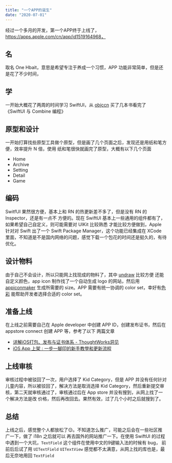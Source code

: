 ```yaml
---
title: "一个APP的诞生"
date: "2020-07-01"
---
```


经过一个多月的开发，第一个APP终于上线了，https://apps.apple.com/cn/app/id1519164968，

## 名
取名 One Hbait，意思是希望专注于养成一个习惯，APP 功能非常简单，但是还是花了不少时间，

## 学
一开始大概花了两周的时间学习 SwiftUI，从 [objccn](https://objccn.io/) 买了几本书看完了
《SwiftUI 与 Combine 编程》


## 原型和设计
一开始打算找些原型工具做个原型，但是画了几个页面之后，发现还是用纸和笔方便，效率提升 N 倍，使用
纸和笔很快就画完了原型，大概有以下几个页面

- Home
- Archive
- Setting
- Detail
- Game

## 编码
SwitfUI 果然很方便，基本上和 RN 的热更新差不多了，但是没有 RN 的 Inspector，还是有一点不
方便的。现在 SwiftUI 基本上一些通用的组件都有了，如果希望自己自定义，则可能需要对 UIKit 比较熟悉
才能比较方便做到，Apple 针对对 Swift 出了一个 Swift Package Manager，这个功能已经集成在 XCode
里面，不知道是不是国内网络的问题，感觉下载一个包花的时间还是挺久的，有待优化。

## 设计物料
由于自己不会设计，所以只能网上找现成的物料了，其中 [undraw](https://undraw.co/illustrations) 比较方便
还能自定义颜色，app icon 制作找了一个自动生成 logo 的网站，然后用 [appiconmaker](https://appiconmaker.co/)
生成所需要的 size。APP 需要有统一协调的 color set，幸好有[色彩](https://apps.apple.com/cn/app/id1439521846)
能帮助开发者选择合适的 color set。


## 准备上线
在上线之前需要自己在 Apple developer 中创建 APP ID，创建发布证书，然后在 appstore connect 创建 APP 等，参考了以下
两篇文章

- [详解iOS打包、发布与证书体系 - ThoughtWorks洞见](https://insights.thoughtworks.cn/ios-package-release/)
- [iOS App 上架 : 一步一腳印的新手教學和更新流程](https://www.appcoda.com.tw/ios-app-submission/)

## 上线审核
审核过程中被驳回了一次，用户选择了 Kid Category，但是 APP 并没有任何针对儿童内容，所以被驳回了，解决方法是取消选择
Kid Category，然后重新提交审核，第二天就审核通过了，审核通过后在 App store 并没有搜到，从网上找了一个解决方法是改
价格，然后再改回去。果然有效，过了几个小时之后就搜到了。

## 总结
上线之后，感觉整个人都放松了😌。不知道怎么推广，可能之后会在一些社区推广一下，做了 i18n 之后就可以
再去国外的网站推广一下。在使用 SwiftUI 的过程中遇到一个大坑，`TextField` 这个组件在使用中文的9键输入法的时候有 bug，
前前后后试了用 `UITextField` `UITextView` 感觉都不太满意，从网上找的库也是，最后无奈地用回 `TextField`